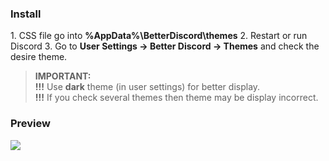 <h3>Install</h3>
1. CSS file go into <b>%AppData%\BetterDiscord\themes</b>
2. Restart or run Discord
3. Go to <b>User Settings -> Better Discord -> Themes</b> and check the desire theme.

<blockquote>
<b>IMPORTANT:</b><br>
<b>!!!</b> Use <b>dark</b> theme (in user settings) for better display.<br>
<b>!!!</b> If you check several themes then theme may be display incorrect.
</blockquote>

<h3>Preview</h3>
<img src="https://i.gyazo.com/cb6b020abf181fad0adeff6d655092e1.png"/>

